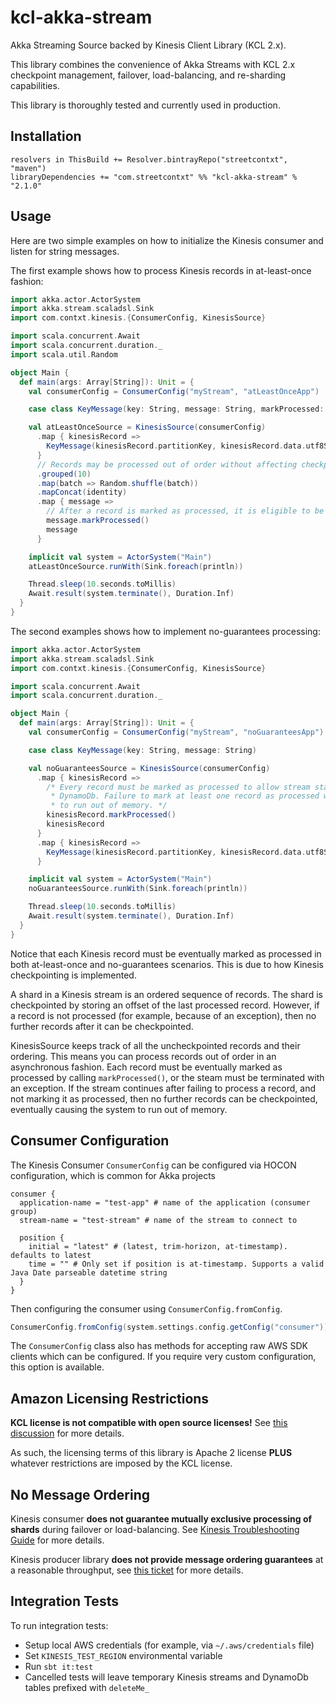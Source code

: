 # kcl-akka-stream
Akka Streaming Source backed by Kinesis Client Library (KCL 2.x).

This library combines the convenience of Akka Streams with KCL 2.x checkpoint management, failover, load-balancing,
and re-sharding capabilities.

This library is thoroughly tested and currently used in production.


## Installation

```
resolvers in ThisBuild += Resolver.bintrayRepo("streetcontxt", "maven")
libraryDependencies += "com.streetcontxt" %% "kcl-akka-stream" % "2.1.0"
```


## Usage

Here are two simple examples on how to initialize the Kinesis consumer and listen for string messages.

The first example shows how to process Kinesis records in at-least-once fashion:
```scala
import akka.actor.ActorSystem
import akka.stream.scaladsl.Sink
import com.contxt.kinesis.{ConsumerConfig, KinesisSource}

import scala.concurrent.Await
import scala.concurrent.duration._
import scala.util.Random

object Main {
  def main(args: Array[String]): Unit = {
    val consumerConfig = ConsumerConfig("myStream", "atLeastOnceApp")

    case class KeyMessage(key: String, message: String, markProcessed: () => Unit)

    val atLeastOnceSource = KinesisSource(consumerConfig)
      .map { kinesisRecord =>
        KeyMessage(kinesisRecord.partitionKey, kinesisRecord.data.utf8String, kinesisRecord.markProcessed)
      }
      // Records may be processed out of order without affecting checkpointing.
      .grouped(10)
      .map(batch => Random.shuffle(batch))
      .mapConcat(identity)
      .map { message =>
        // After a record is marked as processed, it is eligible to be checkpointed in DynamoDb.
        message.markProcessed()
        message
      }

    implicit val system = ActorSystem("Main")
    atLeastOnceSource.runWith(Sink.foreach(println))

    Thread.sleep(10.seconds.toMillis)
    Await.result(system.terminate(), Duration.Inf)
  }
}
```

The second examples shows how to implement no-guarantees processing:
```scala
import akka.actor.ActorSystem
import akka.stream.scaladsl.Sink
import com.contxt.kinesis.{ConsumerConfig, KinesisSource}

import scala.concurrent.Await
import scala.concurrent.duration._

object Main {
  def main(args: Array[String]): Unit = {
    val consumerConfig = ConsumerConfig("myStream", "noGuaranteesApp")

    case class KeyMessage(key: String, message: String)

    val noGuaranteesSource = KinesisSource(consumerConfig)
      .map { kinesisRecord =>
        /* Every record must be marked as processed to allow stream state to be checkpointed in
         * DynamoDb. Failure to mark at least one record as processed will cause the application
         * to run out of memory. */
        kinesisRecord.markProcessed()
        kinesisRecord
      }
      .map { kinesisRecord =>
        KeyMessage(kinesisRecord.partitionKey, kinesisRecord.data.utf8String)
      }

    implicit val system = ActorSystem("Main")
    noGuaranteesSource.runWith(Sink.foreach(println))

    Thread.sleep(10.seconds.toMillis)
    Await.result(system.terminate(), Duration.Inf)
  }
}
```

Notice that each Kinesis record must be eventually marked as processed in both at-least-once and
no-guarantees scenarios. This is due to how Kinesis checkpointing is implemented.

A shard in a Kinesis stream is an ordered sequence of records. The shard is checkpointed by storing an offset
of the last processed record. However, if a record is not processed (for example, because of an exception),
then no further records after it can be checkpointed.

KinesisSource keeps track of all the uncheckpointed records and their ordering. This means you can process
records out of order in an asynchronous fashion. Each record must be eventually marked as processed by
calling `markProcessed()`, or the steam must be terminated with an exception. If the stream continues
after failing to process a record, and not marking it as processed, then no further records can be checkpointed,
eventually causing the system to run out of memory.

## Consumer Configuration
The Kinesis Consumer `ConsumerConfig` can be configured via HOCON configuration, which is common for Akka projects
```hocon
consumer {
  application-name = "test-app" # name of the application (consumer group)
  stream-name = "test-stream" # name of the stream to connect to

  position {
    initial = "latest" # (latest, trim-horizon, at-timestamp). defaults to latest
    time = "" # Only set if position is at-timestamp. Supports a valid Java Date parseable datetime string
  }
}
```

Then configuring the consumer using `ConsumerConfig.fromConfig`.
```scala
ConsumerConfig.fromConfig(system.settings.config.getConfig("consumer"))
```

The `ConsumerConfig` class also has methods for accepting raw AWS SDK clients which can be configured. 
If you require very custom configuration, this option is available.

## Amazon Licensing Restrictions
**KCL license is not compatible with open source licenses!** See
[this discussion](https://issues.apache.org/jira/browse/LEGAL-198) for more details.

As such, the licensing terms of this library is Apache 2 license **PLUS** whatever restrictions
are imposed by the KCL license.


## No Message Ordering
Kinesis consumer **does not guarantee mutually exclusive processing of shards** during failover or load-balancing.
See [Kinesis Troubleshooting Guide](http://docs.aws.amazon.com/streams/latest/dev/troubleshooting-consumers.html)
for more details.

Kinesis producer library **does not provide message ordering guarantees** at a reasonable throughput,
see [this ticket](https://github.com/awslabs/amazon-kinesis-producer/issues/23) for more details.


## Integration Tests
To run integration tests:
* Setup local AWS credentials (for example, via `~/.aws/credentials` file)
* Set `KINESIS_TEST_REGION` environmental variable
* Run `sbt it:test`
* Cancelled tests will leave temporary Kinesis streams and DynamoDb tables prefixed with `deleteMe_`
